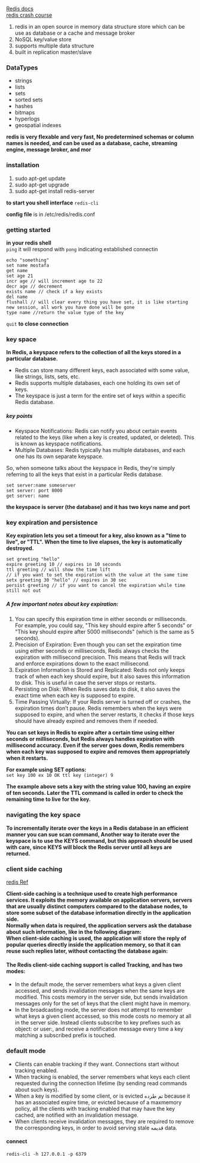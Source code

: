 [Redis docs](https://redis.io/docs/latest/develop/get-started/)\
[redis crash course](https://www.youtube.com/watch?v=Hbt56gFj998)

1. redis in an open source in memory data structure store which can be use as database or a cache and message broker
2. NoSQL key/value store
3. supports multiple data structure
4. built in replication master/slave

### DataTypes
- strings
- lists
- sets
- sorted sets
- hashes
- bitmaps
- hyperlogs
- geospatial indexes

**redis is very flexable and very fast, No predetermined schemas or column names is needed, and can be used as a database, cache, streaming engine, message broker, and mor**

### installation
1. sudo apt-get update
2. sudo apt-get upgrade
3. sudo apt-get install redis-server

**to start you shell interface**
`redis-cli`

**config file** is in /etc/redis/redis.conf

### getting started
**in your redis shell**\
`ping` it will respond with `pong` indicating established connectin
```
echo "something"
set name mostafa
get name
set age 21
incr age // will increment age to 22
decr age // decrement
exists name // check if a key exists
del name
flushall // will clear every thing you have set, it is like starting new session, all work you have done will be gone
type name //return the value type of the key
```

`quit` **to close connection**

### key space
**In Redis, a keyspace refers to the collection of all the keys stored in a particular database.**

- Redis can store many different keys, each associated with some value, like strings, lists, sets, etc.
- Redis supports multiple databases, each one holding its own set of keys.
- The keyspace is just a term for the entire set of keys within a specific Redis database.

##### key points
- Keyspace Notifications: Redis can notify you about certain events related to the keys (like when a key is created, updated, or deleted). This is known as keyspace notifications.
- Multiple Databases: Redis typically has multiple databases, and each one has its own separate keyspace.

So, when someone talks about the keyspace in Redis, they're simply referring to all the keys that exist in a particular Redis database.

```
set server:name someserver
set server: port 8000
get server: name
```
**the keyspace is server (the database) and it has two keys name and port**

### key expiration and persistence
**Key expiration lets you set a timeout for a key, also known as a "time to live", or "TTL". When the time to live elapses, the key is automatically destroyed.**

```
set greeting "hello"
expire greeting 10 // expires in 10 seconds
ttl greeting // will show the time lift
// if you want to set the expiration with the value at the same time
setx greeting 30 "hello" // expires in 30 sec
persist greeting // if you want to cancel the expiration while time still not out 
```
##### A few important notes about key expiration:

1. You can specify this expiration time in either seconds or milliseconds. For example, you could say, "This key should expire after 5 seconds" or "This key should expire after 5000 milliseconds" (which is the same as 5 seconds).
2. Precision of Expiration: Even though you can set the expiration time using either seconds or milliseconds, Redis always checks the expiration with millisecond precision. This means that Redis will track and enforce expirations down to the exact millisecond.
3. Expiration Information is Stored and Replicated: Redis not only keeps track of when each key should expire, but it also saves this information to disk. This is useful in case the server stops or restarts.
4. Persisting on Disk: When Redis saves data to disk, it also saves the exact time when each key is supposed to expire.
5. Time Passing Virtually: If your Redis server is turned off or crashes, the expiration times don’t pause. Redis remembers when the keys were supposed to expire, and when the server restarts, it checks if those keys should have already expired and removes them if needed.

**You can set keys in Redis to expire after a certain time using either seconds or milliseconds, but Redis always handles expiration with millisecond accuracy. Even if the server goes down, Redis remembers when each key was supposed to expire and removes them appropriately when it restarts.**

**For example using SET options:**\
`
set key 100 ex 10
OK
ttl key
(integer) 9
`

**The example above sets a key with the string value 100, having an expire of ten seconds. Later the TTL command is called in order to check the remaining time to live for the key.**

### navigating the key space
**To incrementally iterate over the keys in a Redis database in an efficient manner you can sue scan command, Another way to iterate over the keyspace is to use the KEYS command, but this approach should be used with care, since KEYS will block the Redis server until all keys are returned.**

### client side caching
[redis Ref](https://redis.io/docs/latest/develop/use/client-side-caching/)

**Client-side caching is a technique used to create high performance services. It exploits the memory available on application servers, servers that are usually distinct computers compared to the database nodes, to store some subset of the database information directly in the application side.**\
**Normally when data is required, the application servers ask the database about such information, like in the following diagram:**\
**When client-side caching is used, the application will store the reply of popular queries directly inside the application memory, so that it can reuse such replies later, without contacting the database again:**

#### The Redis client-side caching support is called Tracking, and has two modes:
- In the default mode, the server remembers what keys a given client accessed, and sends invalidation messages when the same keys are modified. This costs memory in the server side, but sends invalidation messages only for the set of keys that the client might have in memory.
- In the broadcasting mode, the server does not attempt to remember what keys a given client accessed, so this mode costs no memory at all in the server side. Instead clients subscribe to key prefixes such as object: or user:, and receive a notification message every time a key matching a subscribed prefix is touched.

### default mode
- Clients can enable tracking if they want. Connections start without tracking enabled.
- When tracking is enabled, the server remembers what keys each client requested during the connection lifetime (by sending read commands about such keys).
- When a key is modified by some client, or is evicted تم طرده because it has an associated expire time, or evicted because of a maxmemory policy, all the clients with tracking enabled that may have the key cached, are notified with an invalidation message.
- When clients receive invalidation messages, they are required to remove the corresponding keys, in order to avoid serving stale قديمه data.



#### connect
`redis-cli -h 127.0.0.1 -p 6379`